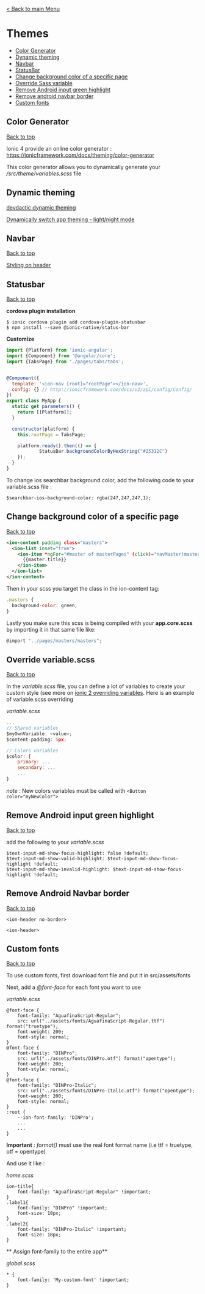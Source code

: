 [< Back to main Menu](https://github.com/gsoulie/Mobile-App-Development/blob/master/ionic2-test.md)    

# Themes

* [Color Generator](#color-generator)    
* [Dynamic theming](#dynamic-theming)  
* [Navbar](#navbar)    
* [StatusBar](#statusbar)    
* [Change background color of a specific page](#change-background-color-of-a-specific-page)    
* [Override Sass variable](#override-variable-sass)    
* [Remove Android input green highlight](#remove-android-input-green-highlight)    
* [Remove android navbar border](#remove-android-navbar-border)    
* [Custom fonts](#custom-fonts)    

## Color Generator
[Back to top](#themes)    

Ionic 4 provide an online color generator : https://ionicframework.com/docs/theming/color-generator

This color generator allows you to dynamically generate your */src/theme/variables.scss* file

## Dynamic theming

[devdactic dynamic theming](https://devdactic.com/dynamic-theming-ionic/)    

[Dynamically switch app theming - light/night mode](https://chrisgriffith.wordpress.com/2019/05/03/dynamic-ionic-theming/?utm_campaign=Ionic%20Dev%20Newsletter&utm_source=hs_email&utm_medium=email&utm_content=72678826&_hsenc=p2ANqtz-9QWSeTR97KwevKMUcvzKEnRYTLjx5Ugy1aS6vxYqFQFWg8sqlfJy6xbewh6Gy_7omSyC_J4HmXrz50Ufwq09hsC-E_gOU2QJaK_tXVpq5z7bQQEP8&_hsmi=72678826)

## Navbar
[Back to top](#themes)    

[Styling on header](https://yannbraga.com/2017/03/16/how-to-transparent-header-ionic2/)

## Statusbar
[Back to top](#themes)    

**cordova plugin installation**

```
$ ionic cordova plugin add cordova-plugin-statusbar
$ npm install --save @ionic-native/status-bar
```

**Customize**

```javascript
import {Platform} from 'ionic-angular';
import {Component} from '@angular/core';
import {TabsPage} from './pages/tabs/tabs';


@Component({
  template: '<ion-nav [root]="rootPage"></ion-nav>',
  config: {} // http://ionicframework.com/docs/v2/api/config/Config/
})
export class MyApp {
  static get parameters() {
    return [[Platform]];
  }

  constructor(platform) {
    this.rootPage = TabsPage;

    platform.ready().then(() => {
            StatusBar.backgroundColorByHexString("#25312C")
    });
  }
}
```

To change ios searchbar background color, add the following code to your variable.scss file :

```$searchbar-ios-background-color: rgba(247,247,247,1);```

## Change background color of a specific page
[Back to top](#themes)    

```xml
<ion-content padding class="masters">
  <ion-list inset="true">
    <ion-item *ngFor="#master of masterPages" (click)="navMaster(master)">
      {{master.title}}
    </ion-item>
  </ion-list>
</ion-content>
```

Then in your scss you target the class in the ion-content tag:

```javascript
.masters {
  background-color: green;
}
```

Lastly you make sure this scss is being compiled with your **app.core.scss** by importing it in that same file like:

```javascript
@import "../pages/masters/masters";
```

## Override variable.scss
[Back to top](#themes)    

In the *variable.scss* file, you can define a lot of variables to create your custom style (see more on [ionic 2 overriding variables](#https://ionicframework.com/docs/v2/theming/overriding-ionic-variables/). Here is an example of variable.scss overriding

*variable.scss*

```javascript
...
// Shared variables
$myOwnVariable: <value>;
$content-padding: 5px;

// Colors variables
$color: {
	primary: ...
	secondary: ...
	...
}

```

*note* : New colors variables must be called with ```<Button color="myNewColor">```

## Remove Android input green highlight
[Back to top](#themes)    

add the following to your *variable.scss*

```
$text-input-md-show-focus-highlight: false !default;
$text-input-md-show-valid-highlight: $text-input-md-show-focus-highlight !default;
$text-input-md-show-invalid-highlight: $text-input-md-show-focus-highlight !default;
```

## Remove Android Navbar border
[Back to top](#themes)    

```
<ion-header no-border>

<ion-header>
```

## Custom fonts
[Back to top](#themes)    

To use custom fonts, first download font file and put it in src/assets/fonts

Next, add a *@font-face* for each font you want to use

*variable.scss*

```
@font-face {
    font-family: "AguafinaScript-Regular";
    src: url("../assets/fonts/AguafinaScript-Regular.ttf") format("truetype");
    font-weight: 200;
    font-style: normal;
}
@font-face {
    font-family: "DINPro";
    src: url("../assets/fonts/DINPro.otf") format("opentype");
    font-weight: 200;
    font-style: normal;
}
@font-face {
    font-family: "DINPro-Italic";
    src: url("../assets/fonts/DINPro-Italic.otf") format("opentype");
    font-weight: 200;
    font-style: normal;
}
:root {
    --ion-font-family: 'DINPro';
    ...
    ...
}
```

**Important** : *format()* must use the real font format name (i.e ttf = truetype, otf = opentype)

And use it like :

*home.scss*

```
ion-title{
	font-family: "AguafinaScript-Regular" !important;
}
.label1{
	font-family: "DINPro" !important;
	font-size: 18px;
}
.label2{
	font-family: "DINPro-Italic" !important;
	font-size: 18px;
}
```

** Assign font-family to the entire app**

*global.scss*

```
* {
	font-family: 'My-custom-font' !important;
}
```
